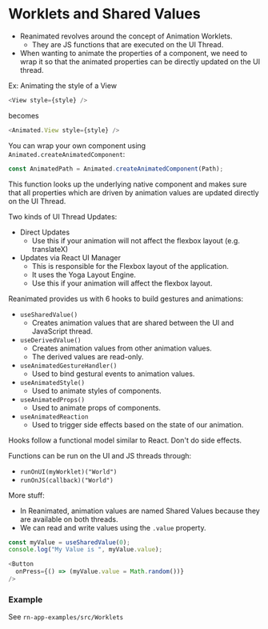 # Worklets and Shared Values

* Reanimated revolves around the concept of Animation Worklets.
  * They are JS functions that are executed on the UI Thread.
* When wanting to animate the properties of a component, we need to wrap it so that the animated properties
can be directly updated on the UI thread.

Ex: Animating the style of a View
```typescript jsx
<View style={style} />
```
becomes
```typescript jsx
<Animated.View style={style} />
```

You can wrap your own component using `Animated.createAnimatedComponent`:  
```typescript jsx
const AnimatedPath = Animated.createAnimatedComponent(Path);
```

This function looks up the underlying native component and makes sure that all properties which are driven by animation
values are updated directly on the UI Thread.

Two kinds of UI Thread Updates:  
* Direct Updates
  * Use this if your animation will not affect the flexbox layout (e.g. translateX)
* Updates via React UI Manager
  * This is responsible for the Flexbox layout of the application.
  * It uses the Yoga Layout Engine.
  * Use this if your animation will affect the flexbox layout.

Reanimated provides us with 6 hooks to build gestures and animations:  
* `useSharedValue()`
  * Creates animation values that are shared between the UI and JavaScript thread.
* `useDerivedValue()`
  * Creates animation values from other animation values.
  * The derived values are read-only.
* `useAnimatedGestureHandler()`
  * Used to bind gestural events to animation values.
* `useAnimatedStyle()`
  * Used to animate styles of components.
* `useAnimatedProps()`
  * Used to animate props of components.
* `useAnimatedReaction`
  * Used to trigger side effects based on the state of our animation.

Hooks follow a functional model similar to React. Don't do side effects.

Functions can be run on the UI and JS threads through:  
* `runOnUI(myWorklet)("World")`
* `runOnJS(callback)("World")`

More stuff:  
* In Reanimated, animation values are named Shared Values because they are available on both threads.
* We can read and write values using the `.value` property.
```typescript jsx
const myValue = useSharedValue(0);
console.log("My Value is ", myValue.value);

<Button
  onPress={() => (myValue.value = Math.random())}
/>
```

### Example

See `rn-app-examples/src/Worklets`
